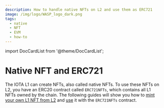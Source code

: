 ```yaml
---
description: How to handle native NFTs on L2 and use them as ERC721
image: /img/logo/WASP_logo_dark.png
tags:
  - native 
  - NFT
  - EVM
  - how-to
---
```

import DocCardList from '@theme/DocCardList';

# Native NFT and ERC721

The IOTA L1 can create NFTs, also called native NFTs. To use these NFTs on L2, you have
an ERC20 contract called `ERC721NFTs`, which contains all L1 NFTs owned by the chain. The following guides will show you how to [mint your own L1 NFT from L2](./mint-nft.md) and [use](./use-as-erc721.md) it with the `ERC721NFTs` contract.

<DocCardList />